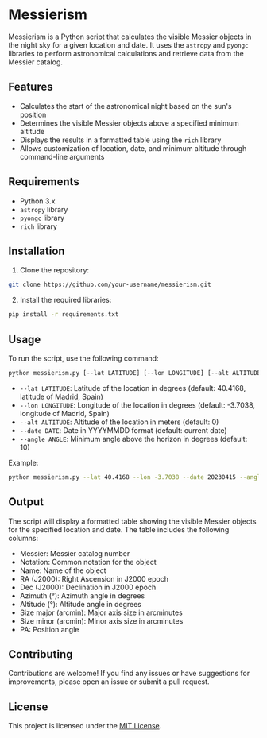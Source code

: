 # Messierism

Messierism is a Python script that calculates the visible Messier objects in the night sky for a given location and date. It uses the `astropy` and `pyongc` libraries to perform astronomical calculations and retrieve data from the Messier catalog.

## Features

- Calculates the start of the astronomical night based on the sun's position
- Determines the visible Messier objects above a specified minimum altitude
- Displays the results in a formatted table using the `rich` library
- Allows customization of location, date, and minimum altitude through command-line arguments

## Requirements

- Python 3.x
- `astropy` library
- `pyongc` library
- `rich` library

## Installation

1. Clone the repository:

```bash
git clone https://github.com/your-username/messierism.git
```

2. Install the required libraries:

```bash
pip install -r requirements.txt
```

## Usage

To run the script, use the following command:

```bash
python messierism.py [--lat LATITUDE] [--lon LONGITUDE] [--alt ALTITUDE] [--date DATE] [--angle ANGLE]
```


- `--lat LATITUDE`: Latitude of the location in degrees (default: 40.4168, latitude of Madrid, Spain)
- `--lon LONGITUDE`: Longitude of the location in degrees (default: -3.7038, longitude of Madrid, Spain)
- `--alt ALTITUDE`: Altitude of the location in meters (default: 0)
- `--date DATE`: Date in YYYYMMDD format (default: current date)
- `--angle ANGLE`: Minimum angle above the horizon in degrees (default: 10)

Example:
````bash
python messierism.py --lat 40.4168 --lon -3.7038 --date 20230415 --angle 20
````

## Output

The script will display a formatted table showing the visible Messier objects for the specified location and date. The table includes the following columns:

- Messier: Messier catalog number
- Notation: Common notation for the object
- Name: Name of the object
- RA (J2000): Right Ascension in J2000 epoch
- Dec (J2000): Declination in J2000 epoch
- Azimuth (°): Azimuth angle in degrees
- Altitude (°): Altitude angle in degrees
- Size major (arcmin): Major axis size in arcminutes
- Size minor (arcmin): Minor axis size in arcminutes
- PA: Position angle

## Contributing

Contributions are welcome! If you find any issues or have suggestions for improvements, please open an issue or submit a pull request.

## License

This project is licensed under the [MIT License](LICENSE).


